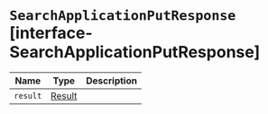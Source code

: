 # `SearchApplicationPutResponse` [interface-SearchApplicationPutResponse]

| Name | Type | Description |
| - | - | - |
| `result` | [Result](./Result.md) | &nbsp; |

